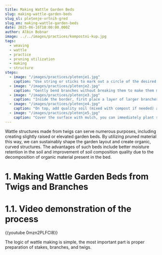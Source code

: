 ```yaml
---
title: Making Wattle Garden Beds
slug: making-wattle-garden-beds
slug_sl: pletenje-vrtnih-gred
slug_en: making-wattle-garden-beds
date: 2025-06-16T10:00:00.000Z
author: Albin Bobnar
image: ../../images/practices/kompostni-kup.jpg
tags:
  - weaving
  - wattle
  - practice
  - pruning utilization
  - making
  - structure
steps:
  - image: "/images/practices/pletenje1.jpg"
    caption: "Use string or sticks to mark out a circle of the desired size. In the outlined circle, drive stakes every 30–40 cm (slightly angled outward)."
  - image: "/images/practices/pletenje2.jpg"
    caption: "Gently bend branches without breaking them to make them more flexible. Between stakes, insert flexible branches in an alternating front-back pattern, repeat the process until a low woven border is formed."
  - image: "/images/practices/pletenje3.jpg"
    caption: "Inside the border, first place a layer of larger branches and pieces of wood. Add finer branches that fill the larger gaps. Leaves, mown vegetation, and straw form an absorbent, biodegradable core."
  - image: "/images/practices/pletenje4.jpg"
    caption: "On top, add quality soil (mixed with compost if needed) and shape it into a slightly concave form so water won't run off over the edge."
  - image: "/images/practices/pletenje5.jpg"
    caption: "Cover the surface with mulch, you can immediately plant seedlings or chosen seeds in the round bed."
---
```

Wattle structures made from twigs can serve numerous purposes, including creating slightly raised or elevated garden beds. By utilizing pruned material this way, we can sustainably shape the garden layout and create organic, curved structures. The advantages of such beds include better moisture retention in the soil and improvement of soil composition quality due to the decomposition of organic material present in the bed.

# 1. Making Wattle Garden Beds from Twigs and Branches
# 1.1. Video demonstration of the process

{{youtube 0mzn2PLFCI8}}

The logic of wattle making is simple, the most important part is proper preparation of stakes, branches, and twigs.